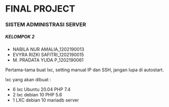 # FINAL PROJECT

### SISTEM ADMINISTRASI SERVER 

##### KELOMPOK 2

- NABILA NUR AMALIA_1202190013
- EVYRA RIZKI SAFITRI_1202190015
- M. PRADATA YUDA P_1202190061

Pertama-tama buat lxc, setting manual IP dan SSH, jangan lupa di autostart.

lxc yang akan dibuat :

- 6 lxc Ubuntu 20.04 PHP 7.4
- 2 lxc debian 10 PHP 5.6
- 1 LXC debian 10 mariadb server
